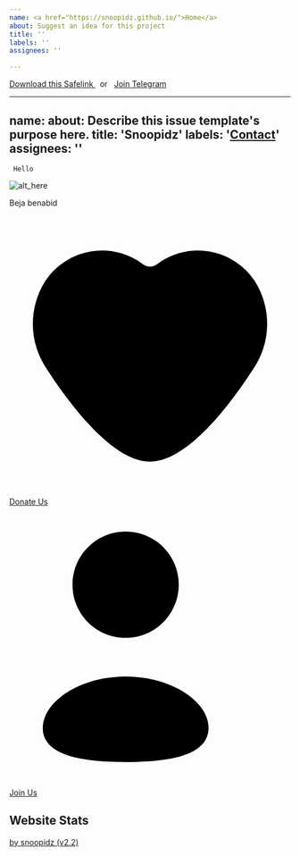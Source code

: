 ```yaml
---
name: <a href="https://snoopidz.github.io/">Home</a>
about: Suggest an idea for this project
title: ''
labels: ''
assignees: ''

---
```



<div class="d-flex info-b text-dark py-2 text-center justify-content-center">	
<a target="_blank" rel="nofollow noopener" class="text-decoration-none text-b" href="#">
<i class="bi-heart-fill"></i> Download this Safelink
</a>
	&nbsp; or &nbsp;
<a target="_blank" rel="nofollow noopener" class="text-decoration-none text-b" href="#">
	<i class="bi bi-telegram"></i> Join Telegram
</a>
</div>


---
name: 
about: Describe this issue template's purpose here.
title: 'Snoopidz'
labels: '<a class="nav-link link-dark px-2" href="contact.html">Contact</a>'
assignees: ''
---


<!--[ About Author Page by Fineshop ]--> 
	 Hello 
  <!--[ About Author ]-->
  <div class='aAdm'> <div class='aAdmC'>
  <!--[ Author Profile Picture ]--> 
    <img alt='alt_here' src='https://i.imgur.com/Bkltse9.jpeg' /> 
  <!--[ Author Description ]-->
    <div class='aAdmD'> 
      <p>Beja benabid</p> 
    </div> 
    <div class='aAdmB'> 
    <a class='btn' href='https://github.com/snoopidz'> 
  <!--[ Button Icon ]--> 
    <svg xmlns='http://www.w3.org/2000/svg' viewBox='0 0 24 24'><g><path d='M104.10836,259.25648a5.81417,5.81417,0,0,0-8.34755-1.41453.97717.97717,0,0,1-1.17546,0,5.81416,5.81416,0,0,0-8.34752,1.4145,6.84387,6.84387,0,0,0,.137,7.53223c1.93424,2.97966,5.59943,7.87617,8.79824,7.87617s6.864-4.89654,8.79823-7.87618A6.84388,6.84388,0,0,0,104.10836,259.25648Z' transform='translate(-83.17308 -253.66485)'/></g></svg>
    <!--[ Button Text ]--> 
    Donate Us </a> 
    <a class='btn' href='https://github.com/snoopidz'> 
    <!--[ Button Icon ]--> 
    <svg xmlns='http://www.w3.org/2000/svg' viewBox='0 0 24 24'><g transform='translate(2.850300, 2.150000)'><path d='M7.072,19.6583 C3.258,19.6583 1.15463195e-13,19.0813 1.15463195e-13,16.7713 C1.15463195e-13,14.4613 3.237,12.3603 7.072,12.3603 C10.886,12.3603 14.144,14.4413 14.144,16.7503 C14.144,19.0593 10.907,19.6583 7.072,19.6583 Z'/><path d='M7.07200002,9.066 C9.57500002,9.066 11.605,7.036 11.605,4.533 C11.605,2.029 9.57500002,1.50990331e-14 7.07200002,1.50990331e-14 C4.56900002,1.50990331e-14 2.53897,2.029 2.53897,4.533 C2.53000002,7.027 4.54600002,9.057 7.04000002,9.066 L7.07200002,9.066 Z'/><line x1='16.281' y1='5.9791' x2='16.281' y2='9.9891'/><line x1='18.3273' y1='7.9839' x2='14.2373' y2='7.9839'/></g></svg> 
    <!--[ Button Text ]--> 
     Join Us </a> </div> </div> </div> 
  <!--[ Stats Heading ]--> 
  <h2 class='webStsH'>Website Stats</h2> 
  <!--[ Website Statistics ]--> 
 

			

<a class='text-decoration-none' href='https://github.com/snoopidz' rel='nofollow noopener' target='_blank'>
<i class='bi bi-layout-text-window-reverse'/> </i> by snoopidz (v2.2)</a> 
</footer>
      <!-- copyright section end -->

   </body>
</html>
